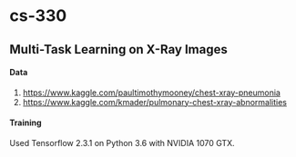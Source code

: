 # cs-330

## Multi-Task Learning on X-Ray Images

#### Data

1. https://www.kaggle.com/paultimothymooney/chest-xray-pneumonia
2. https://www.kaggle.com/kmader/pulmonary-chest-xray-abnormalities

#### Training

Used Tensorflow 2.3.1 on Python 3.6 with NVIDIA 1070 GTX.
